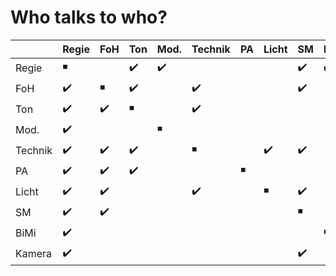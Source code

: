 # Who talks to who?

|         | Regie | FoH  | Ton  | Mod. | Technik | PA   | Licht | SM   | BiMi | Kamera |
| ------- | ----- | ---- | ---- | ---- | ------- | ---- | ----- | ---- | ---- | ------ |
| Regie   | ◾️     |      | ✔️    | ✔️    |         |      |       | ✔️    | ✔️    |        |
| FoH     | ✔️     | ◾️    | ✔️    |      | ✔️       |      |       | ✔️    |      |        |
| Ton     | ✔️     | ✔️    | ◾️    |      | ✔️       |      |       |      |      |        |
| Mod.    | ✔️     |      |      | ◾️    |         |      |       |      |      |        |
| Technik | ✔️     | ✔️    | ✔️    |      | ◾️       |      | ✔️     | ✔️    |      |        |
| PA      | ✔️     | ✔️    | ✔️    |      |         | ◾️    |       |      |      |        |
| Licht   | ✔️     | ✔️    |      |      | ✔️       |      | ◾️     | ✔️    |      |        |
| SM      | ✔️     | ✔️    |      |      |         |      |       | ◾️    |      |        |
| BiMi    | ✔️     |      |      |      |         |      |       |      | ◾️    |        |
| Kamera  | ✔️     |      |      |      |         |      |       | ✔️    |      | ◾️      |

